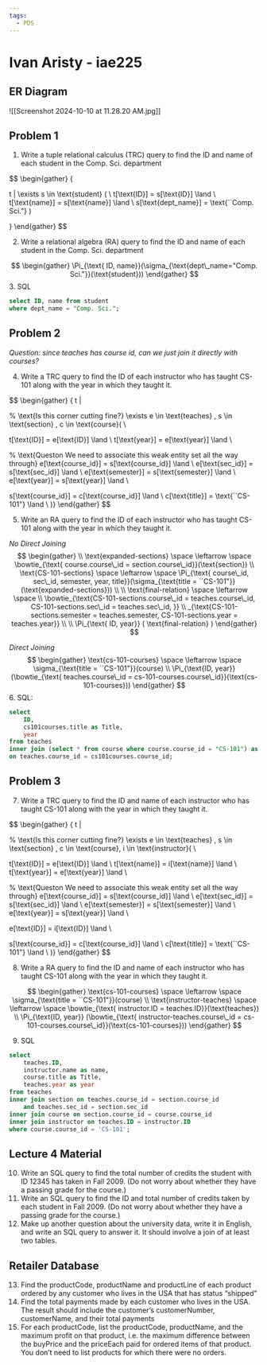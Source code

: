 ```yaml
---
tags:
  - PDS
---
```

# Ivan Aristy - iae225
## ER Diagram

![[Screenshot 2024-10-10 at 11.28.20 AM.jpg]]
## Problem 1

1. Write a tuple relational calculus (TRC) query to find the ID and name of each student in the Comp. Sci. department

$$
\begin{gather}
\{

t | \exists s \in \text{student} ( \\
t[\text{ID}] = s[\text{ID}] \land \\
t[\text{name}] = s[\text{name}] \land \\
s[\text{dept\_name}] = \text{``Comp. Sci."}
)

\}
\end{gather}
$$

2. Write a relational algebra (RA) query to find the ID and name of each student in the Comp. Sci. department

$$
\begin{gather}
\Pi_{\text{ ID, name}}(\sigma_{\text{dept\_name="Comp. Sci."}}(\text{student}))
\end{gather}
$$
3. SQL
```sql
select ID, name from student 
where dept_name = "Comp. Sci.";
```
## Problem 2

*Question: since teaches has course id, can we just join it directly with courses?*

4. Write a TRC query to find the ID of each instructor who has taught CS-101 along with the year in which they taught it.

$$
\begin{gather}
\{ t | 

% \text{Is this corner cutting fine?}
\exists 
e \in \text{teaches} , 
s \in \text{section} , 
c \in \text{course}( \\

t[\text{ID}] = e[\text{ID}] \land \\
t[\text{year}] = e[\text{year}] \land \\

% \text{Queston We need to associate this weak entity set all the way through}
e[\text{course\_id}] = s[\text{course\_id}] \land \\
e[\text{sec\_id}] = s[\text{sec\_id}] \land \\
e[\text{semester}] = s[\text{semester}] \land \\
e[\text{year}] = s[\text{year}] \land \\

s[\text{course\_id}] = c[\text{course\_id}] \land \\
c[\text{title}] = \text{``CS-101"} \land 
\\
)\}
\end{gather}
$$

5. Write an RA query to find the ID of each instructor who has taught CS-101 along with the year in which they taught it.

*No Direct Joining*
$$
\begin{gather} \\
\text{expanded-sections} \space \leftarrow \space \bowtie_{\text{ course.course\_id = section.course\_id}}(\text{section}) 
\\
\text{CS-101-sections} \space \leftarrow \space \Pi_{\text{ course\_id, sec\_id, semester, year, title}}(\sigma_{\text{title = ``CS-101"}} (\text{expanded-sections})) \\
\\
\text{final-relation} \space \leftarrow \space \\ \bowtie_{\text{CS-101-sections.course\_id = teaches.course\_id, CS-101-sections.sec\_id = teaches.sec\_id, }} \\ _{\text{CS-101-sections.semester = teaches.semester, CS-101-sections.year = teaches.year}}
\\ \\
\Pi_{\text{ ID, year}} (
\text{final-relation}
)
\end{gather}
$$

*Direct Joining*
$$
\begin{gather}
\text{cs-101-courses} \space \leftarrow \space \sigma_{\text{title = ``CS-101"}}(course) \\
\Pi_{\text{ID, year}} (\bowtie_{\text{ teaches.course\_id = cs-101-courses.course\_id}}(\text{cs-101-courses}))
\end{gather}
$$
6. SQL:
```sql
select 
	ID,
	cs101courses.title as Title,
	year
from teaches
inner join (select * from course where course.course_id = "CS-101") as cs101courses
on teaches.course_id = cs101courses.course_id;
```
## Problem 3 

7. Write a TRC query to find the ID and name of each instructor who has taught CS-101 along with the year in which they taught it.

$$
\begin{gather}
\{ t | 

% \text{Is this corner cutting fine?}
\exists 
e \in \text{teaches} , 
s \in \text{section} , 
c \in \text{course}, 
i \in \text{instructor}( \\

t[\text{ID}] = e[\text{ID}] \land \\
t[\text{name}] = i[\text{name}] \land \\
t[\text{year}] = e[\text{year}] \land \\

% \text{Queston We need to associate this weak entity set all the way through}
e[\text{course\_id}] = s[\text{course\_id}] \land \\
e[\text{sec\_id}] = s[\text{sec\_id}] \land \\
e[\text{semester}] = s[\text{semester}] \land \\
e[\text{year}] = s[\text{year}] \land \\

e[\text{ID}] = i[\text{ID}] \land \\

s[\text{course\_id}] = c[\text{course\_id}] \land \\
c[\text{title}] = \text{``CS-101"} \land 
\\
)\}
\end{gather}
$$

8. Write a RA query to find the ID and name of each instructor who has taught CS-101 along with the year in which they taught it.

$$
\begin{gather}
\text{cs-101-courses} \space \leftarrow \space \sigma_{\text{title = ``CS-101"}}(course) \\
\text{instructor-teaches} \space \leftarrow \space \bowtie_{\text{ instructor.ID = teaches.ID}}(\text{teaches})
\\
\Pi_{\text{ID, year}} (\bowtie_{\text{ instructor-teaches.course\_id = cs-101-courses.course\_id}}(\text{cs-101-courses}))
\end{gather}
$$

9. SQL
```sql
select 
    teaches.ID,
    instructor.name as name,
    course.title as Title,
    teaches.year as year
from teaches
inner join section on teaches.course_id = section.course_id 
    and teaches.sec_id = section.sec_id
inner join course on section.course_id = course.course_id
inner join instructor on teaches.ID = instructor.ID
where course.course_id = 'CS-101';
```

## Lecture 4 Material

 10. Write an SQL query to find the total number of credits the student with ID 12345 has taken in Fall 2009. (Do not worry about whether they have a passing grade for the course.)
 11. Write an SQL query to find the ID and total number of credits taken by each student in Fall 2009. (Do not worry about whether they have a passing grade for the course.)
 12. Make up another question about the university data, write it in English, and write an SQL query to answer it. It should involve a join of at least two tables.

## Retailer Database

13. Find the productCode, productName and productLine of each product ordered by any customer who lives in the USA that has status “shipped”
14. Find the total payments made by each customer who lives in the USA. The result should include the customer’s customerNumber, customerName, and their total payments
15. For each productCode, list the productCode, productName, and the maximum profit on that product, i.e. the maximum difference between the buyPrice and the priceEach paid for ordered items of that product. You don’t need to list products for which there were no orders.